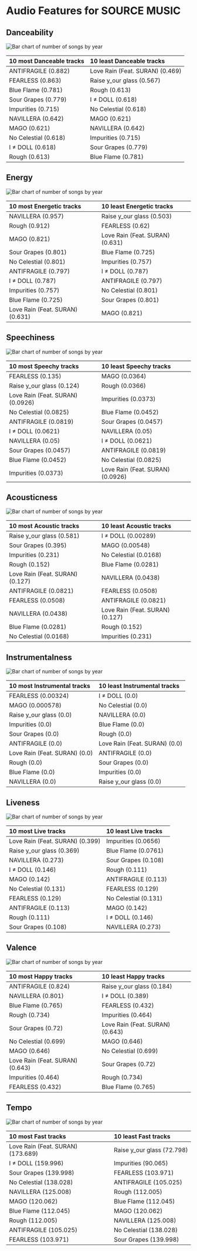 # Audio Features for SOURCE MUSIC

## Danceability

![Bar chart of number of songs by year](../../images/labels/source_music/audio_features/audio_danceability/distribution.png)

| 10 most Danceable tracks | 10 least Danceable tracks |
|:---|:---|
| ANTIFRAGILE (0.882) | Love Rain (Feat. SURAN) (0.469) |
| FEARLESS (0.863) | Raise y_our glass (0.567) |
| Blue Flame (0.781) | Rough (0.613) |
| Sour Grapes (0.779) | I ≠ DOLL (0.618) |
| Impurities (0.715) | No Celestial (0.618) |
| NAVILLERA (0.642) | MAGO (0.621) |
| MAGO (0.621) | NAVILLERA (0.642) |
| No Celestial (0.618) | Impurities (0.715) |
| I ≠ DOLL (0.618) | Sour Grapes (0.779) |
| Rough (0.613) | Blue Flame (0.781) |

## Energy

![Bar chart of number of songs by year](../../images/labels/source_music/audio_features/audio_energy/distribution.png)

| 10 most Energetic tracks | 10 least Energetic tracks |
|:---|:---|
| NAVILLERA (0.957) | Raise y_our glass (0.503) |
| Rough (0.912) | FEARLESS (0.62) |
| MAGO (0.821) | Love Rain (Feat. SURAN) (0.631) |
| Sour Grapes (0.801) | Blue Flame (0.725) |
| No Celestial (0.801) | Impurities (0.757) |
| ANTIFRAGILE (0.797) | I ≠ DOLL (0.787) |
| I ≠ DOLL (0.787) | ANTIFRAGILE (0.797) |
| Impurities (0.757) | No Celestial (0.801) |
| Blue Flame (0.725) | Sour Grapes (0.801) |
| Love Rain (Feat. SURAN) (0.631) | MAGO (0.821) |

## Speechiness

![Bar chart of number of songs by year](../../images/labels/source_music/audio_features/audio_speechiness/distribution.png)

| 10 most Speechy tracks | 10 least Speechy tracks |
|:---|:---|
| FEARLESS (0.135) | MAGO (0.0364) |
| Raise y_our glass (0.124) | Rough (0.0366) |
| Love Rain (Feat. SURAN) (0.0926) | Impurities (0.0373) |
| No Celestial (0.0825) | Blue Flame (0.0452) |
| ANTIFRAGILE (0.0819) | Sour Grapes (0.0457) |
| I ≠ DOLL (0.0621) | NAVILLERA (0.05) |
| NAVILLERA (0.05) | I ≠ DOLL (0.0621) |
| Sour Grapes (0.0457) | ANTIFRAGILE (0.0819) |
| Blue Flame (0.0452) | No Celestial (0.0825) |
| Impurities (0.0373) | Love Rain (Feat. SURAN) (0.0926) |

## Acousticness

![Bar chart of number of songs by year](../../images/labels/source_music/audio_features/audio_acousticness/distribution.png)

| 10 most Acoustic tracks | 10 least Acoustic tracks |
|:---|:---|
| Raise y_our glass (0.581) | I ≠ DOLL (0.00289) |
| Sour Grapes (0.395) | MAGO (0.00548) |
| Impurities (0.231) | No Celestial (0.0168) |
| Rough (0.152) | Blue Flame (0.0281) |
| Love Rain (Feat. SURAN) (0.127) | NAVILLERA (0.0438) |
| ANTIFRAGILE (0.0821) | FEARLESS (0.0508) |
| FEARLESS (0.0508) | ANTIFRAGILE (0.0821) |
| NAVILLERA (0.0438) | Love Rain (Feat. SURAN) (0.127) |
| Blue Flame (0.0281) | Rough (0.152) |
| No Celestial (0.0168) | Impurities (0.231) |

## Instrumentalness

![Bar chart of number of songs by year](../../images/labels/source_music/audio_features/audio_instrumentalness/distribution.png)

| 10 most Instrumental tracks | 10 least Instrumental tracks |
|:---|:---|
| FEARLESS (0.00324) | I ≠ DOLL (0.0) |
| MAGO (0.000578) | No Celestial (0.0) |
| Raise y_our glass (0.0) | NAVILLERA (0.0) |
| Impurities (0.0) | Blue Flame (0.0) |
| Sour Grapes (0.0) | Rough (0.0) |
| ANTIFRAGILE (0.0) | Love Rain (Feat. SURAN) (0.0) |
| Love Rain (Feat. SURAN) (0.0) | ANTIFRAGILE (0.0) |
| Rough (0.0) | Sour Grapes (0.0) |
| Blue Flame (0.0) | Impurities (0.0) |
| NAVILLERA (0.0) | Raise y_our glass (0.0) |

## Liveness

![Bar chart of number of songs by year](../../images/labels/source_music/audio_features/audio_liveness/distribution.png)

| 10 most Live tracks | 10 least Live tracks |
|:---|:---|
| Love Rain (Feat. SURAN) (0.399) | Impurities (0.0656) |
| Raise y_our glass (0.369) | Blue Flame (0.0761) |
| NAVILLERA (0.273) | Sour Grapes (0.108) |
| I ≠ DOLL (0.146) | Rough (0.111) |
| MAGO (0.142) | ANTIFRAGILE (0.113) |
| No Celestial (0.131) | FEARLESS (0.129) |
| FEARLESS (0.129) | No Celestial (0.131) |
| ANTIFRAGILE (0.113) | MAGO (0.142) |
| Rough (0.111) | I ≠ DOLL (0.146) |
| Sour Grapes (0.108) | NAVILLERA (0.273) |

## Valence

![Bar chart of number of songs by year](../../images/labels/source_music/audio_features/audio_valence/distribution.png)

| 10 most Happy tracks | 10 least Happy tracks |
|:---|:---|
| ANTIFRAGILE (0.824) | Raise y_our glass (0.184) |
| NAVILLERA (0.801) | I ≠ DOLL (0.389) |
| Blue Flame (0.765) | FEARLESS (0.432) |
| Rough (0.734) | Impurities (0.464) |
| Sour Grapes (0.72) | Love Rain (Feat. SURAN) (0.643) |
| No Celestial (0.699) | MAGO (0.646) |
| MAGO (0.646) | No Celestial (0.699) |
| Love Rain (Feat. SURAN) (0.643) | Sour Grapes (0.72) |
| Impurities (0.464) | Rough (0.734) |
| FEARLESS (0.432) | Blue Flame (0.765) |

## Tempo

![Bar chart of number of songs by year](../../images/labels/source_music/audio_features/audio_tempo/distribution.png)

| 10 most Fast tracks | 10 least Fast tracks |
|:---|:---|
| Love Rain (Feat. SURAN) (173.689) | Raise y_our glass (72.798) |
| I ≠ DOLL (159.996) | Impurities (90.065) |
| Sour Grapes (139.998) | FEARLESS (103.971) |
| No Celestial (138.028) | ANTIFRAGILE (105.025) |
| NAVILLERA (125.008) | Rough (112.005) |
| MAGO (120.062) | Blue Flame (112.045) |
| Blue Flame (112.045) | MAGO (120.062) |
| Rough (112.005) | NAVILLERA (125.008) |
| ANTIFRAGILE (105.025) | No Celestial (138.028) |
| FEARLESS (103.971) | Sour Grapes (139.998) |
